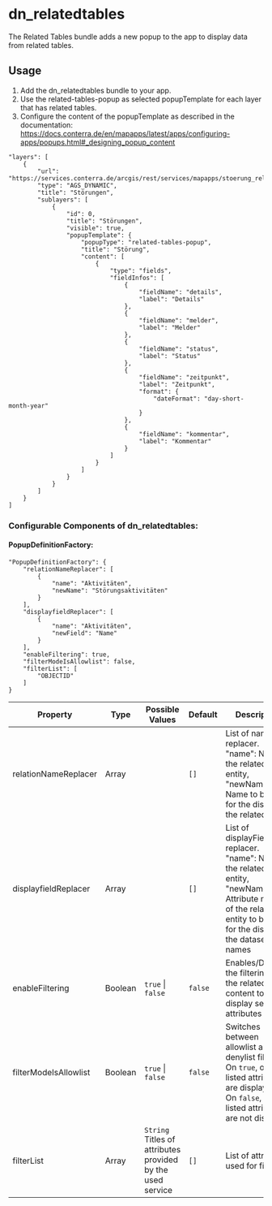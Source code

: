 # dn_relatedtables

The Related Tables bundle adds a new popup to the app to display data from related tables.

## Usage

1. Add the dn_relatedtables bundle to your app.
2. Use the related-tables-popup as selected popupTemplate for each layer that has related tables.
3. Configure the content of the popupTemplate as described in the documentation: https://docs.conterra.de/en/mapapps/latest/apps/configuring-apps/popups.html#_designing_popup_content

```
"layers": [
    {
        "url": "https://services.conterra.de/arcgis/rest/services/mapapps/stoerung_relates/MapServer",
        "type": "AGS_DYNAMIC",
        "title": "Störungen",
        "sublayers": [
            {
                "id": 0,
                "title": "Störungen",
                "visible": true,
                "popupTemplate": {
                    "popupType": "related-tables-popup",
                    "title": "Störung",
                    "content": [
                        {
                            "type": "fields",
                            "fieldInfos": [
                                {
                                    "fieldName": "details",
                                    "label": "Details"
                                },
                                {
                                    "fieldName": "melder",
                                    "label": "Melder"
                                },
                                {
                                    "fieldName": "status",
                                    "label": "Status"
                                },
                                {
                                    "fieldName": "zeitpunkt",
                                    "label": "Zeitpunkt",
                                    "format": {
                                        "dateFormat": "day-short-month-year"
                                    }
                                },
                                {
                                    "fieldName": "kommentar",
                                    "label": "Kommentar"
                                }
                            ]
                        }
                    ]
                }
            }
        ]
    }
]
```

### Configurable Components of dn_relatedtables:

#### PopupDefinitionFactory:
```
"PopupDefinitionFactory": {
    "relationNameReplacer": [
        {
            "name": "Aktivitäten",
            "newName": "Störungsaktivitäten"
        }
    ],
    "displayfieldReplacer": [
        {
            "name": "Aktivitäten",
            "newField": "Name"
        }
    ],
    "enableFiltering": true,
    "filterModeIsAllowlist": false,
    "filterList": [
        "OBJECTID"
    ]
}
```

| Property              | Type    | Possible Values                                                | Default     | Description                                                                                                                                                        |
|-----------------------|---------|----------------------------------------------------------------|-------------|--------------------------------------------------------------------------------------------------------------------------------------------------------------------|
| relationNameReplacer  | Array   |                                                                | ```[]```    | List of name replacer. "name": Name of the related entity, "newName": Name to be used for the display of the related entity                                        |
| displayfieldReplacer  | Array   |                                                                | ```[]```    | List of displayField replacer. "name": Name of the related entity, "newName": Attribute name of the related entity to be used for the display of the dataset names |
| enableFiltering       | Boolean | ```true``` &#124; ```false```                                  | ```false``` | Enables/Disables the filtering of the related table content to only display selected attributes                                                                    |
| filterModeIsAllowlist | Boolean | ```true``` &#124; ```false```                                  | ```false``` | Switches between allowlist and denylist filtering. On ```true```, only listed attributes are displayed. On ```false```, only listed attributes are not displayed   |
| filterList            | Array   | ```String``` Titles of attributes provided by the used service | ```[]```    | List of attributes used for filtering.                                                                                                                             |
